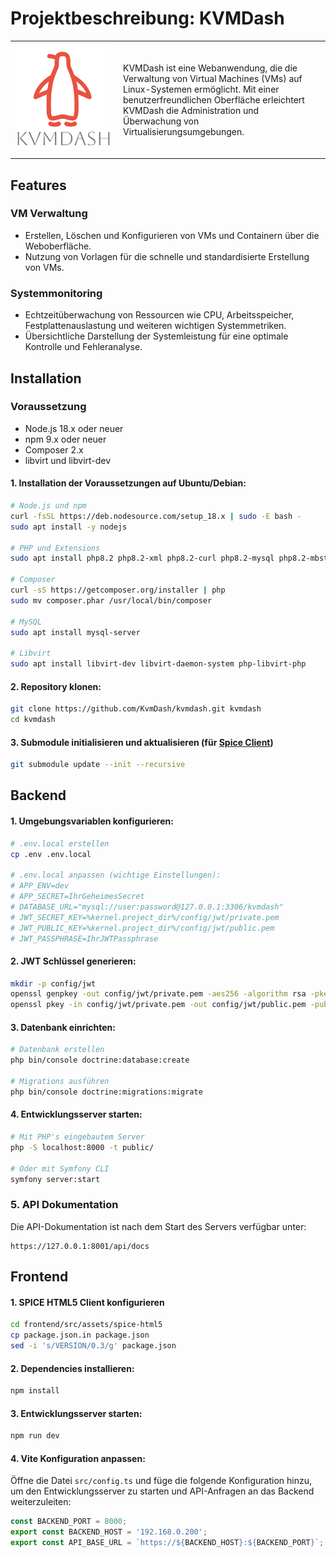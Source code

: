 # Projektbeschreibung: KVMDash

<table style="border-collapse: collapse; width: 100%;">
    <tr>
        <td style="width: 150px; padding: 10px; vertical-align: middle;">
            <img src="frontend/src/assets/kvmdash.svg" alt="KvmDash Logo" style="max-width: 100%;">
        </td>
        <td style="padding: 10px; vertical-align: middle;">
            KVMDash ist eine Webanwendung, die die Verwaltung von Virtual Machines (VMs) auf Linux-Systemen ermöglicht. 
            Mit einer benutzerfreundlichen Oberfläche erleichtert KVMDash die Administration und Überwachung von Virtualisierungsumgebungen.
        </td>
    </tr>
</table>


## Features

### VM Verwaltung
* Erstellen, Löschen und Konfigurieren von VMs und Containern über die Weboberfläche.
* Nutzung von Vorlagen für die schnelle und standardisierte Erstellung von VMs.

### Systemmonitoring
* Echtzeitüberwachung von Ressourcen wie CPU, Arbeitsspeicher, Festplattenauslastung und weiteren wichtigen Systemmetriken.
* Übersichtliche Darstellung der Systemleistung für eine optimale Kontrolle und Fehleranalyse.



## Installation

### Voraussetzung

* Node.js 18.x oder neuer
* npm 9.x oder neuer
* Composer 2.x
* libvirt und libvirt-dev

#### 1. Installation der Voraussetzungen auf Ubuntu/Debian:
```bash
# Node.js und npm
curl -fsSL https://deb.nodesource.com/setup_18.x | sudo -E bash -
sudo apt install -y nodejs

# PHP und Extensions
sudo apt install php8.2 php8.2-xml php8.2-curl php8.2-mysql php8.2-mbstring php8.2-zip

# Composer
curl -sS https://getcomposer.org/installer | php
sudo mv composer.phar /usr/local/bin/composer

# MySQL
sudo apt install mysql-server

# Libvirt
sudo apt install libvirt-dev libvirt-daemon-system php-libvirt-php
```

#### 2. Repository klonen:
```bash
git clone https://github.com/KvmDash/kvmdash.git kvmdash
cd kvmdash
```

####  3. Submodule initialisieren und aktualisieren (für [Spice Client](https://gitlab.freedesktop.org/spice/spice-html5))
```bash
git submodule update --init --recursive
```


## Backend

#### 1. Umgebungsvariablen konfigurieren:
```bash
# .env.local erstellen
cp .env .env.local

# .env.local anpassen (wichtige Einstellungen):
# APP_ENV=dev
# APP_SECRET=IhrGeheimesSecret
# DATABASE_URL="mysql://user:password@127.0.0.1:3306/kvmdash"
# JWT_SECRET_KEY=%kernel.project_dir%/config/jwt/private.pem
# JWT_PUBLIC_KEY=%kernel.project_dir%/config/jwt/public.pem
# JWT_PASSPHRASE=IhrJWTPassphrase
```

#### 2. JWT Schlüssel generieren:
```bash
mkdir -p config/jwt
openssl genpkey -out config/jwt/private.pem -aes256 -algorithm rsa -pkeyopt rsa_keygen_bits:4096
openssl pkey -in config/jwt/private.pem -out config/jwt/public.pem -pubout
```

#### 3. Datenbank einrichten:
```bash
# Datenbank erstellen
php bin/console doctrine:database:create

# Migrations ausführen
php bin/console doctrine:migrations:migrate
```

#### 4. Entwicklungsserver starten:
```bash
# Mit PHP's eingebautem Server
php -S localhost:8000 -t public/

# Oder mit Symfony CLI
symfony server:start
```

### 5. API Dokumentation
Die API-Dokumentation ist nach dem Start des Servers verfügbar unter:
```
https://127.0.0.1:8001/api/docs
```


## Frontend 

#### 1. SPICE HTML5 Client konfigurieren
```bash
cd frontend/src/assets/spice-html5
cp package.json.in package.json
sed -i 's/VERSION/0.3/g' package.json
```

####  2. Dependencies installieren:
```bash
npm install
```

####  3. Entwicklungsserver starten:
```bash
npm run dev
```

#### 4. Vite Konfiguration anpassen:
Öffne die Datei `src/config.ts` und füge die folgende Konfiguration hinzu, um den Entwicklungsserver zu starten und API-Anfragen an das Backend weiterzuleiten:

```javascript
const BACKEND_PORT = 8000;
export const BACKEND_HOST = '192.168.0.200';
export const API_BASE_URL = `https://${BACKEND_HOST}:${BACKEND_PORT}`;
```





